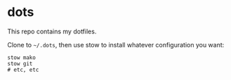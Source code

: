 # dots

This repo contains my dotfiles.

Clone to `~/.dots`, then use stow to install whatever configuration you want:
```
stow mako
stow git
# etc, etc
```
